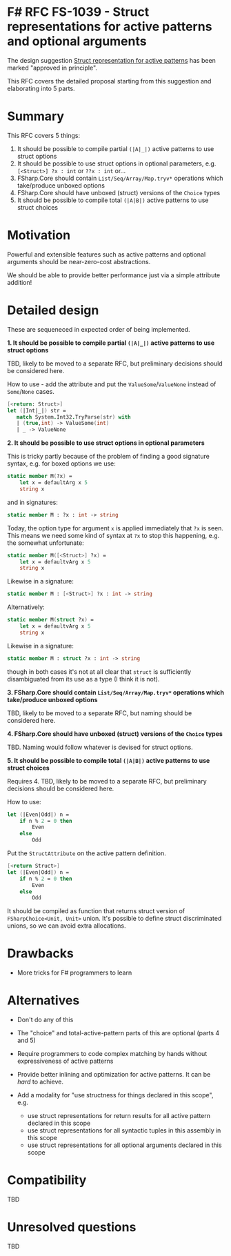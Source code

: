 # F# RFC FS-1039 - Struct representations for active patterns and optional arguments

The design suggestion [Struct representation for active patterns](https://github.com/fsharp/fslang-suggestions/issues/612) has been marked "approved in principle".

This RFC covers the detailed proposal starting from this suggestion and elaborating into 5 parts.

# Summary
[summary]: #summary

This RFC covers 5 things:

1. It should be possible to compile partial `(|A|_|)` active patterns to use struct options
2. It should be possible to use struct options in optional parameters, e.g. `[<Struct>] ?x : int` or `??x : int` or...
3. FSharp.Core should contain `List/Seq/Array/Map.tryv*` operations which take/produce unboxed options
4. FSharp.Core should have unboxed (struct) versions of the `Choice` types
5. It should be possible to compile total `(|A|B|)` active patterns to use struct choices

# Motivation

Powerful and extensible features such as active patterns and optional arguments should be near-zero-cost abstractions. 

We should be able to provide better performance just via a simple attribute addition!

# Detailed design

These are sequeneced in expected order of being implemented.

**1. It should be possible to compile partial `(|A|_|)` active patterns to use struct options**

TBD, likely to be moved to a separate RFC, but preliminary decisions should be considered here.

How to use - add the attribute and put the `ValueSome`/`ValueNone` instead of `Some`/`None` cases.

```fsharp
[<return: Struct>]
let (|Int|_|) str =
   match System.Int32.TryParse(str) with
   | (true,int) -> ValueSome(int)
   | _ -> ValueNone
```

**2. It should be possible to use struct options in optional parameters**

This is tricky partly because of the problem of finding a good signature syntax, e.g. for boxed options we use:
```fsharp
static member M(?x) = 
    let x = defaultArg x 5
    string x
```
and in signatures:

```fsharp
static member M : ?x : int -> string
```

Today, the option type for argument `x` is applied immediately that `?x` is seen. This means we need some kind of syntax at `?x` to stop this happening, e.g. the somewhat unfortunate:

```fsharp
static member M([<Struct>] ?x) = 
    let x = defaultvArg x 5
    string x
```

Likewise in a signature:

```fsharp
static member M : [<Struct>] ?x : int -> string
```

Alternatively:

```fsharp
static member M(struct ?x) = 
    let x = defaultvArg x 5
    string x
```

Likewise in a signature:

```fsharp
static member M : struct ?x : int -> string
```

though in both cases it's not at all clear that `struct` is sufficiently disambiguated from its use as a type (I think it is not).

**3. FSharp.Core should contain `List/Seq/Array/Map.tryv*` operations which take/produce unboxed options**

TBD, likely to be moved to a separate RFC, but naming should be considered here.

**4. FSharp.Core should have unboxed (struct) versions of the `Choice` types**

TBD. Naming would follow whatever is devised for struct options.

**5. It should be possible to compile total `(|A|B|)` active patterns to use struct choices**

Requires 4. TBD, likely to be moved to a separate RFC, but preliminary decisions should be considered here.

How to use:

```fsharp
let (|Even|Odd|) n =
    if n % 2 = 0 then
        Even
    else
        Odd
```

Put the `StructAttribute` on the active pattern definition.

```fsharp
[<return Struct>]
let (|Even|Odd|) n =
    if n % 2 = 0 then
        Even
    else
        Odd
```

It should be compiled as function that returns struct version of `FSharpChoice<Unit, Unit>` union. It's possible to define struct discriminated unions, so we can avoid extra allocations.

# Drawbacks

- More tricks for F# programmers to learn

# Alternatives

- Don't do any of this

- The "choice" and total-active-pattern parts of this are optional (parts 4 and 5)

- Require programmers to code complex matching by hands without expressiveness of active patterns

- Provide better inlining and optimization for active patterns. It can be _hard_ to achieve.

- Add a modality for "use structness for things declared in this scope", e.g.
  * use struct representations for return results for all active pattern declared in this scope
  * use struct representations for all syntactic tuples in this assembly in this scope
  * use struct representations for all optional arguments declared in this scope

# Compatibility

TBD

# Unresolved questions

TBD
